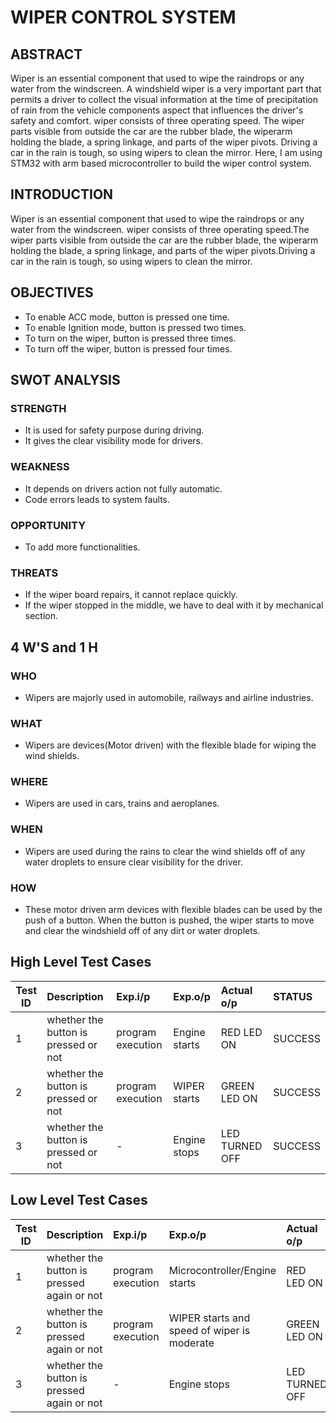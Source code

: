 # WIPER CONTROL SYSTEM
## ABSTRACT
  Wiper is an essential component that used to wipe the raindrops or any water from the windscreen. A windshield wiper is a very important part that permits a driver to collect the visual information at the time of precipitation of rain from the vehicle components aspect that influences the driver's safety and comfort. wiper consists of three operating speed. The wiper parts visible from outside the car are the rubber blade, the wiperarm holding the blade, a spring linkage, and parts of the wiper pivots. Driving a car in the rain is tough, so using wipers to clean the mirror. Here, I am using STM32 with arm based microcontroller to build the wiper control system.
## INTRODUCTION
Wiper is an essential component that used to wipe the raindrops or any water from the windscreen. wiper consists of three operating speed.The wiper parts visible from outside the car are the rubber blade, the wiperarm holding the blade, a spring linkage, and parts of the wiper pivots.Driving a car in the rain is tough, so using wipers to clean the mirror.

## OBJECTIVES
  * To enable ACC mode, button is pressed one time.
  * To enable Ignition mode, button is pressed two times.
  * To turn on the wiper, button is pressed three times.
  * To turn off the wiper, button is pressed four times.

## SWOT ANALYSIS
### STRENGTH
  * It is used for safety purpose during driving.
  * It gives the clear visibility mode for drivers.
### WEAKNESS
  * It depends on drivers action not fully automatic.
  * Code errors leads to system faults.
### OPPORTUNITY
  * To add more functionalities.
### THREATS
  * If the wiper board repairs, it cannot replace quickly.
  * If the wiper stopped in the middle, we have to deal with it by mechanical section.

## 4 W'S and 1 H
### WHO
  *  Wipers are majorly used in automobile, railways and airline industries.
### WHAT
  *  Wipers are devices(Motor driven) with the flexible blade for wiping the wind shields.
### WHERE
  *  Wipers are used in cars, trains and aeroplanes.
### WHEN
  *  Wipers are used during the rains to clear the wind shields off of any water droplets to ensure clear visibility for the driver.
### HOW
  *  These motor driven arm devices with flexible blades can be used by the push of a button. When the button is pushed, the wiper starts to move and clear the windshield off of any dirt or water droplets.


## High Level Test Cases
| Test ID | Description | Exp.i/p | Exp.o/p | Actual o/p | STATUS |
| --------|:------------|:--------|:--------|:-----------|:-------------|
| 1 | whether the button is pressed or not  | program execution |Engine starts | RED LED ON| SUCCESS |
| 2 | whether the button is pressed or not  | program execution | WIPER starts | GREEN LED ON| SUCCESS |
| 3 | whether the button is pressed or not  | - | Engine stops | LED TURNED OFF| SUCCESS |




## Low Level Test Cases
| Test ID | Description | Exp.i/p | Exp.o/p | Actual o/p | STATUS |
| --------|:------------|:--------|:--------|:-----------|:-------------|
| 1 | whether the button is pressed again or not  | program execution | Microcontroller/Engine starts | RED LED ON| SUCCESS |
| 2 | whether the button is pressed again or not | program execution | WIPER starts and speed of wiper is moderate | GREEN LED ON| SUCCESS |
| 3 | whether the button is pressed again or not | - | Engine stops | LED TURNED OFF| SUCCESS |



